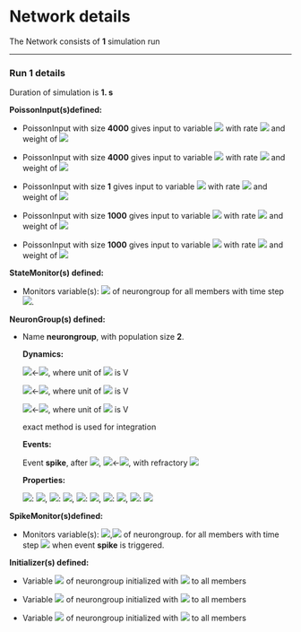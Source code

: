 # Network details
The Network consists of **1**                            simulation run
_______________________________________________________________________________
### Run 1 details
Duration of simulation is **1. s**

**PoissonInput(s)defined:**
- 	PoissonInput with size **4000** gives input to variable <img src="https://render.githubusercontent.com/render/math?math=ge"> with rate <img src="https://render.githubusercontent.com/render/math?math=0.85 Hz"> and weight of <img src="https://render.githubusercontent.com/render/math?math=1.79304785 mV">

- 	PoissonInput with size **4000** gives input to variable <img src="https://render.githubusercontent.com/render/math?math=ge"> with rate <img src="https://render.githubusercontent.com/render/math?math=1. Hz"> and weight of <img src="https://render.githubusercontent.com/render/math?math=1.79304785 mV">

- 	PoissonInput with size **1** gives input to variable <img src="https://render.githubusercontent.com/render/math?math=ge"> with rate <img src="https://render.githubusercontent.com/render/math?math=40. Hz"> and weight of <img src="https://render.githubusercontent.com/render/math?math=26.89571768 mV">

- 	PoissonInput with size **1000** gives input to variable <img src="https://render.githubusercontent.com/render/math?math=gi"> with rate <img src="https://render.githubusercontent.com/render/math?math=1. Hz"> and weight of <img src="https://render.githubusercontent.com/render/math?math=-2.15165741 mV">

- 	PoissonInput with size **1000** gives input to variable <img src="https://render.githubusercontent.com/render/math?math=gi"> with rate <img src="https://render.githubusercontent.com/render/math?math=1. Hz"> and weight of <img src="https://render.githubusercontent.com/render/math?math=-2.15165741 mV">


**StateMonitor(s) defined:**
- 	Monitors variable(s): <img src="https://render.githubusercontent.com/render/math?math=v"> of neurongroup for all members with time step <img src="https://render.githubusercontent.com/render/math?math=100. us">.


**NeuronGroup(s) defined:**
- Name **neurongroup**, with                population size **2**.

	**Dynamics:**

	<img src="https://render.githubusercontent.com/render/math?math=\frac{d}{d t} ge">&#8592;<img src="https://render.githubusercontent.com/render/math?math=- \frac{ge}{taue}">, where unit of <img src="https://render.githubusercontent.com/render/math?math=ge"> is V

	<img src="https://render.githubusercontent.com/render/math?math=\frac{d}{d t} v">&#8592;<img src="https://render.githubusercontent.com/render/math?math=\frac{El + ge + gi - v}{taum}">, where unit of <img src="https://render.githubusercontent.com/render/math?math=v"> is V

	<img src="https://render.githubusercontent.com/render/math?math=\frac{d}{d t} gi">&#8592;<img src="https://render.githubusercontent.com/render/math?math=- \frac{gi}{taui}">, where unit of <img src="https://render.githubusercontent.com/render/math?math=gi"> is V

	exact method is used for integration

	**Events:**

	Event **spike**, after <img src="https://render.githubusercontent.com/render/math?math=v \gt \theta">, <img src="https://render.githubusercontent.com/render/math?math=v">&#8592;<img src="https://render.githubusercontent.com/render/math?math=El">, with refractory <img src="https://render.githubusercontent.com/render/math?math=5. ms">

	**Properties:**

	<img src="https://render.githubusercontent.com/render/math?math=\theta">: <img src="https://render.githubusercontent.com/render/math?math=-55. mV">, <img src="https://render.githubusercontent.com/render/math?math=taui">: <img src="https://render.githubusercontent.com/render/math?math=10. ms">, <img src="https://render.githubusercontent.com/render/math?math=El">: <img src="https://render.githubusercontent.com/render/math?math=-65. mV">, <img src="https://render.githubusercontent.com/render/math?math=taue">: <img src="https://render.githubusercontent.com/render/math?math=3. ms">, <img src="https://render.githubusercontent.com/render/math?math=taum">: <img src="https://render.githubusercontent.com/render/math?math=5. ms">


**SpikeMonitor(s)defined:**
- 	Monitors variable(s): <img src="https://render.githubusercontent.com/render/math?math=i">,<img src="https://render.githubusercontent.com/render/math?math=t"> of neurongroup. for all members with time step <img src="https://render.githubusercontent.com/render/math?math=100. us"> when event **spike** is triggered.


**Initializer(s) defined:**
- Variable <img src="https://render.githubusercontent.com/render/math?math=v"> of neurongroup initialized with <img src="https://render.githubusercontent.com/render/math?math=-65. mV"> to all members 

- Variable <img src="https://render.githubusercontent.com/render/math?math=ge"> of neurongroup initialized with <img src="https://render.githubusercontent.com/render/math?math=0."> to all members 

- Variable <img src="https://render.githubusercontent.com/render/math?math=gi"> of neurongroup initialized with <img src="https://render.githubusercontent.com/render/math?math=0."> to all members 

